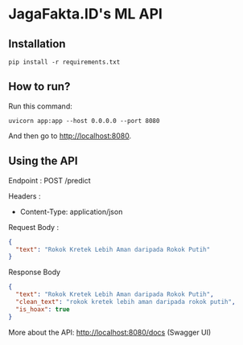 # JagaFakta.ID's ML API
## Installation
```
pip install -r requirements.txt
```

## How to run?
Run this command:
```
uvicorn app:app --host 0.0.0.0 --port 8080
```
And then go to [http://localhost:8080](http://localhost:8080). 

## Using the API
Endpoint : POST /predict

Headers :

- Content-Type: application/json

Request Body :

```json
{
  "text": "Rokok Kretek Lebih Aman daripada Rokok Putih"
}
```

Response Body

```json
{
  "text": "Rokok Kretek Lebih Aman daripada Rokok Putih",
  "clean_text": "rokok kretek lebih aman daripada rokok putih",
  "is_hoax": true
}
```

More about the API: [http://localhost:8080/docs](http://localhost:8080/docs) (Swagger UI)
